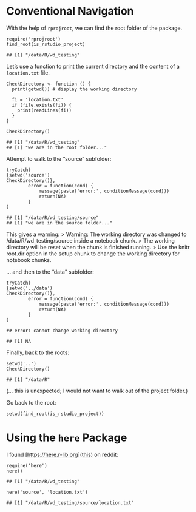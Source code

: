 <!-- https://stackoverflow.com/questions/40717410/opts-knitsetroot-dir-path-does-not-work-after-rstudio-upgrade-1-0-44 -->

# Conventional Navigation

With the help of `rprojroot`, we can find the root folder of the
package.

    require('rprojroot')
    find_root(is_rstudio_project)

    ## [1] "/data/R/wd_testing"

Let’s use a function to print the current directory and the content of a
`location.txt` file.

    CheckDirectory <- function () {
      print(getwd()) # display the working directory
      
      fi = 'location.txt'
      if (file.exists(fi)) {
        print(readLines(fi))
      }
    }

    CheckDirectory()

    ## [1] "/data/R/wd_testing"
    ## [1] "we are in the root folder..."

Attempt to walk to the “source” subfolder:

    tryCatch(
    {setwd('source')
    CheckDirectory()},
            error = function(cond) {
                message(paste('error:', conditionMessage(cond)))
                return(NA)
            }
    )

    ## [1] "/data/R/wd_testing/source"
    ## [1] "we are in the source folder..."

This gives a warning: &gt; Warning: The working directory was changed to
/data/R/wd\_testing/source inside a notebook chunk. &gt; The working
directory will be reset when the chunk is finished running. &gt; Use the
knitr root.dir option in the setup chunk to change the working directory
for notebook chunks.

… and then to the “data” subfolder:

    tryCatch(
    {setwd('../data')
    CheckDirectory()},
            error = function(cond) {
                message(paste('error:', conditionMessage(cond)))
                return(NA)
            }
    )

    ## error: cannot change working directory

    ## [1] NA

Finally, back to the roots:

    setwd('..')
    CheckDirectory()

    ## [1] "/data/R"

(… this is unexpected; I would not want to walk out of the project
folder.)

Go back to the root:

    setwd(find_root(is_rstudio_project))

# Using the `here` Package

I found [https://here.r-lib.org](this) on reddit:

    require('here')
    here()

    ## [1] "/data/R/wd_testing"

    here('source', 'location.txt')

    ## [1] "/data/R/wd_testing/source/location.txt"
